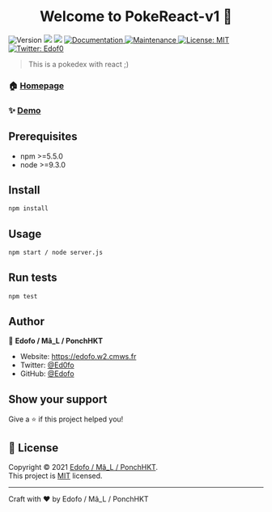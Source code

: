 <h1 align="center">Welcome to PokeReact-v1 👋</h1>
<p>
  <img alt="Version" src="https://img.shields.io/badge/version-1.0.0-blue.svg?cacheSeconds=2592000" />
  <img src="https://img.shields.io/badge/npm-%3E%3D5.5.0-blue.svg" />
  <img src="https://img.shields.io/badge/node-%3E%3D9.3.0-blue.svg" />
  <a href="https://github.com/kefranabg/readme-md-generator#readme" target="_blank">
    <img alt="Documentation" src="https://img.shields.io/badge/documentation-yes-brightgreen.svg" />
  </a>
  <a href="https://github.com/kefranabg/readme-md-generator/graphs/commit-activity" target="_blank">
    <img alt="Maintenance" src="https://img.shields.io/badge/Maintained%3F-yes-green.svg" />
  </a>
  <a href="https://github.com/kefranabg/readme-md-generator/blob/master/LICENSE" target="_blank">
    <img alt="License: MIT" src="https://img.shields.io/github/license/Edofo/PokeReact-v1" />
  </a>
  <a href="https://twitter.com/Edof0" target="_blank">
    <img alt="Twitter: Edof0" src="https://img.shields.io/twitter/follow/Edof0.svg?style=social" />
  </a>
</p>

> This is a pokedex with react ;)

### 🏠 [Homepage](https://github.com/kefranabg/readme-md-generator#readme)

### ✨ [Demo](e)

## Prerequisites

- npm >=5.5.0
- node >=9.3.0

## Install

```sh
npm install
```

## Usage

```sh
npm start / node server.js
```

## Run tests

```sh
npm test
```

## Author

👤 **Edofo / Mâ_L / PonchHKT**

* Website: https://edofo.w2.cmws.fr
* Twitter: [@Ed0fo](https://twitter.com/Edof0)
* GitHub: [@Edofo](https://github.com/Edofo)

## Show your support

Give a ⭐️ if this project helped you!

## 📝 License

Copyright © 2021 [Edofo / Mâ_L / PonchHKT](https://github.com/Edofo).<br />
This project is [MIT](https://github.com/kefranabg/readme-md-generator/blob/master/LICENSE) licensed.

*** 
Craft with ❤️ by Edofo / Mâ_L / PonchHKT
